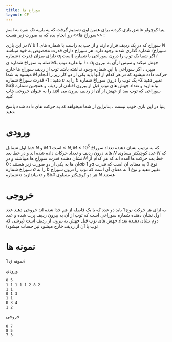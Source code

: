 ```yaml
---
title: سوراخ ها
layout: CF
---
```



پتیا کوچولو عاشق بازی کردنه برای همین اون تصمیم گرفت که یه بازیه تک نفره به اسم <<سوراخ ها>> رو انجام بده که به صورت زیر هست :

در این بازی 
$N$
سوراخ که در یک ردیف  قرار دارند و از چپ به راست با شماره های 1 تا 
$N$
شماره گذاری شدند وجود دارد. هر سوراخ دارای قدرت مخصوص به خود میباشد  (سوراخ شماره 
$i$
دارای میزان قدرت
$a_i$
است)
اگر شما یک توپ را درون سوراخی با شماره 
$i$
بیاندازید توپ بلافاصله به  سوراخ شماره ی
$i + a_i$
جهش میکند
و سپس ازآن به بیرون میپرد ، اگر سوراخی با این شماره وجود نداشته باشد توپ از ردیف سوراخ ها خارج میشود
به شما
$M$
حرکت داده میشود  که در هر کدام از آنها باید یکی از دو کار زیر را انجام دهید :
1- قدرت سوراخ شماره 
$a$
را به 
$b$
تغییر دهید
2- یک توپ را درون سوراخ شماره 
&a$ 
بیاندازید و تعداد جهش های توپ قبل از بیرون افتادن از ردیف و همچنین شماره سوراخی که توپ بعد از جهش از آن از ردیف بیرون می افتد را 
به عنوان خروجی چاپ کنید

پتیا در این بازی خوب نیست ، بنابراین از شما میخواهد که به حرکت های داده شده پاسخ دهید.
# ورودی
خط اول شمانل 
$N$
و 
$M$
است
$1 \le N , M \le 10^5$
که به ترتیب نشان دهنده تعداد سوراخ های درون ردیف و تعداد حرکات داده شده اند
و در خط بعد
$N$
عدد کوچیکتر مساوی 
$N$
که نشان دهنده قدرت سوراخ ها میباشند
و در 
$M$
خط بعد 
حرکت ها آمده اند که هر کدام از آن ها به یکی از دو صورت زیر هستند :
$0 a b$
و
$1 a$
نوع 0 به معنای آن است که قدرت سوراخ شماره 
$a$
را به
$b$
تغییر دهید 
و نوع 1 به معنای آن است که توپ را درون سوراخ شماره
$a$
بیاندازید
$a$
و
$b#
هر دو کوچیکتر مساوی 
$N$
هستند
# خروجی
به ازای هر حرکت نوع 1 باید دو عدد که با یک فاصله از هم جدا شده اند خروجی دهید
عدد اول نشان دهنده شماره سوراخی است که توپ از آن به بیرون ردیف پرت شده و عدد دوم نشان دهنده تعداد جهش های توپ قبل 
جهش به بیرون از ردیف است
(پرشی که توب با آن از ردیف خارج میشود نیز حساب میشود)

# نمونه ها

نمونه ي 1:

ورودي

    8 5
    1 1 1 1 1 2 8 2
    1 1
    0 1 3
    1 1
    0 3 4
    1 2

خروجي

    8 7
    8 5
    7 3
